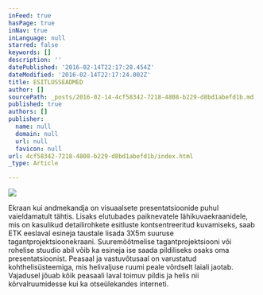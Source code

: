```yaml
---
inFeed: true
hasPage: true
inNav: true
inLanguage: null
starred: false
keywords: []
description: ''
datePublished: '2016-02-14T22:17:28.454Z'
dateModified: '2016-02-14T22:17:24.002Z'
title: ESITLUSSEADMED
author: []
sourcePath: _posts/2016-02-14-4cf58342-7218-4808-b229-d8bd1abefd1b.md
published: true
authors: []
publisher:
  name: null
  domain: null
  url: null
  favicon: null
url: 4cf58342-7218-4808-b229-d8bd1abefd1b/index.html
_type: Article

---
```

![](https://the-grid-user-content.s3-us-west-2.amazonaws.com/a08b80d4-6a05-41ae-a74b-f4cde4cd270c.jpg)

Ekraan kui andmekandja on visuaalsete presentatsioonide puhul vaieldamatult tähtis. Lisaks elutubades paiknevatele 
lähikuvaekraanidele, mis on kasulikud detailirohkete esitluste kontsentreeritud kuvamiseks, saab ETK eeslaval esineja
taustale lisada 3X5m suuruse tagantprojektsioonekraani. Suuremõõtmelise tagantprojektsiooni või rohelise stuudio abil võib 
ka esineja ise saada pildiliseks osaks oma presentatsioonist. Peasaal ja vastuvõtusaal on varustatud kohthelisüsteemiga, mis 
helivaljuse ruumi peale võrdselt laiali jaotab. Vajadusel jõuab kõik peasaali laval toimuv pildis ja helis nii kõrvalruumidesse
kui ka otseülekandes interneti.